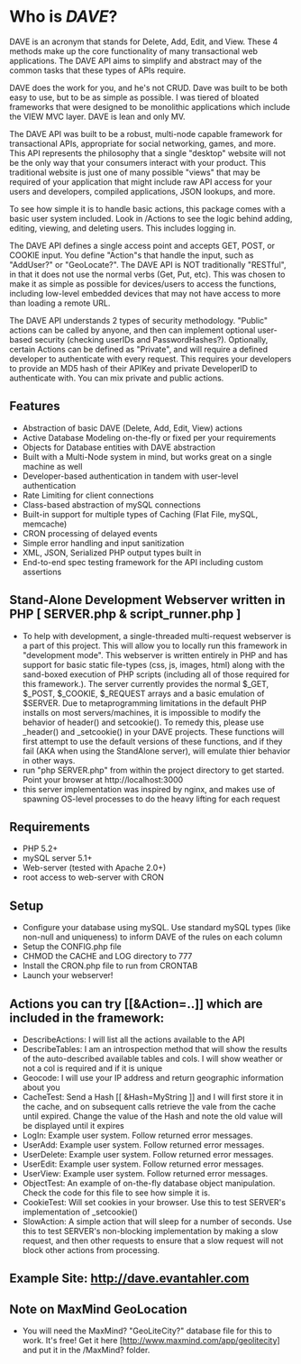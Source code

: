 Who is _DAVE_?
============

DAVE is an acronym that stands for Delete, Add, Edit, and View. These 4 methods make up the core functionality of many transactional web applications. The DAVE API aims to simplify and abstract may of the common tasks that these types of APIs require.

DAVE does the work for you, and he's not CRUD.  Dave was built to be both easy to use, but to be as simple as possible.  I was tiered of bloated frameworks that were designed to be monolithic applications which include the VIEW MVC layer. DAVE is lean and only MV.

The DAVE API was built to be a robust, multi-node capable framework for transactional APIs, appropriate for social networking, games, and more. This API represents the philosophy that a single "desktop" website will not be the only way that your consumers interact with your product. This traditional website is just one of many possible "views" that may be required of your application that might include raw API access for your users and developers, compiled applications, JSON lookups, and more.

To see how simple it is to handle basic actions, this package comes with a basic user system included. Look in /Actions to see the logic behind adding, editing, viewing, and deleting users. This includes logging in.

The DAVE API defines a single access point and accepts GET, POST, or COOKIE input. You define "Action"s that handle the input, such as "AddUser?" or "GeoLocate?". The DAVE API is NOT traditionally "RESTful", in that it does not use the normal verbs (Get, Put, etc). This was chosen to make it as simple as possible for devices/users to access the functions, including low-level embedded devices that may not have access to more than loading a remote URL.

The DAVE API understands 2 types of security methodology. "Public" actions can be called by anyone, and then can implement optional user-based security (checking userIDs and PasswordHashes?). Optionally, certain Actions can be defined as "Private", and will require a defined developer to authenticate with every request. This requires your developers to provide an MD5 hash of their APIKey and private DeveloperID to authenticate with. You can mix private and public actions.

Features
--------
* Abstraction of basic DAVE (Delete, Add, Edit, View) actions
* Active Database Modeling on-the-fly or fixed per your requirements
* Objects for Database entities with DAVE abstraction
* Built with a Multi-Node system in mind, but works great on a single machine as well
* Developer-based authentication in tandem with user-level authentication
* Rate Limiting for client connections
* Class-based abstraction of mySQL connections
* Built-in support for multiple types of Caching (Flat File, mySQL, memcache)
* CRON processing of delayed events
* Simple error handling and input sanitization
* XML, JSON, Serialized PHP output types built in
* End-to-end spec testing framework for the API including custom assertions

Stand-Alone Development Webserver written in PHP [ SERVER.php & script_runner.php ]
-----------------------------------------------------------------------------------
* To help with development, a single-threaded multi-request webserver is a part of this project.  This will allow you to locally run this framework in "development mode".  This webserver is written entirely in PHP and has support for basic static file-types (css, js, images, html) along with the sand-boxed execution of PHP scripts (including all of those required for this framework.).  The server currently provides the normal $_GET, $_POST, $_COOKIE, $_REQUEST arrays and a basic emulation of $SERVER.  Due to metaprogramming limitations in the default PHP installs on most servers/machines, it is impossible to modify the behavior of header() and setcookie().  To remedy this, please use _header() and _setcookie() in your DAVE projects.  These functions will first attempt to use the default versions of these functions, and if they fail (AKA when using the StandAlone server), will emulate thier behavior in other ways.
* run "php SERVER.php" from within the project directory to get started.  Point your browser at http://localhost:3000 
* this server implementation was inspired by nginx, and makes use of spawning OS-level processes to do the heavy lifting for each request

Requirements
------------
* PHP 5.2+
* mySQL server 5.1+
* Web-server (tested with Apache 2.0+)
* root access to web-server with CRON

Setup
-----
* Configure your database using mySQL.  Use standard mySQL types (like non-null and uniqueness) to inform DAVE of the rules on each column
* Setup the CONFIG.php file
* CHMOD the CACHE and LOG directory to 777
* Install the CRON.php file to run from CRONTAB
* Launch your webserver!

Actions you can try [[&Action=..]] which are included in the framework:
-----------------------------------------------------------------------
* DescribeActions: I will list all the actions available to the API
* DescribeTables: I am an introspection method that will show the results of the auto-described available tables and cols.  I will show weather or not a col is required and if it is unique
* Geocode: I will use your IP address and return geographic information about you
* CacheTest: Send a Hash [[ &Hash=MyString ]] and I will first store it in the cache, and on subsequent calls retrieve the vale from the cache until expired.  Change the value of the Hash and note the old value will be displayed until it expires
* LogIn: Example user system.  Follow returned error messages.
* UserAdd: Example user system.  Follow returned error messages.
* UserDelete: Example user system.  Follow returned error messages.
* UserEdit: Example user system.  Follow returned error messages.
* UserView: Example user system.  Follow returned error messages.
* ObjectTest: An example of on-the-fly database object manipulation.  Check the code for this file to see how simple it is.
* CookieTest: Will set cookies in your browser.  Use this to test SERVER's implementation of _setcookie()
* SlowAction: A simple action that will sleep for a number of seconds.  Use this to test SERVER's non-blocking implementation by making a slow request, and then other requests to ensure that a slow request will not block other actions from processing.
	
Example Site: http://dave.evantahler.com
----------------------------------------

Note on MaxMind GeoLocation
---------------------------
* You will need the MaxMind? "GeoLiteCity?" database file for this to work. It's free! Get it here [http://www.maxmind.com/app/geolitecity] and put it in the /MaxMind? folder.
